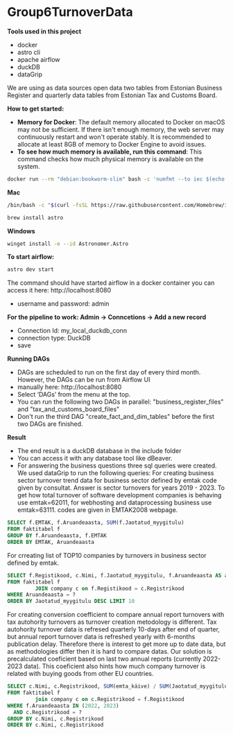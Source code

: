 # Group6TurnoverData
**Tools used in this project**
- docker
- astro cli
- apache airflow
- duckDB
- dataGrip

We are using as data sources open data two tables from Estonian Business Register and quarterly data tables from Estonian Tax and Customs Board.

**How to get started:**
- **Memory for Docker**: The default memory allocated to Docker on macOS may not be sufficient. If there isn't enough memory, the web server may continuously restart and won't operate stably. It is recommended to allocate at least 8GB of memory to Docker Engine to avoid issues.
- **To see how much memory is available, run this command**: This command checks how much physical memory is available on the system.
```bash
docker run --rm "debian:bookworm-slim" bash -c 'numfmt --to iec $(echo $(($(getconf _PHYS_PAGES) * $(getconf PAGE_SIZE))))'
```
**Mac**
```bash
/bin/bash -c "$(curl -fsSL https://raw.githubusercontent.com/Homebrew/install/HEAD/install.sh)"
```
```bash
brew install astro
```

**Windows**
```bash
winget install -e --id Astronomer.Astro
```

**To start airflow:**
```bash
astro dev start
```
The command should have started airflow in a docker container you can access it here: http://localhost:8080
- username and password: admin

**For the pipeline to work: Admin -> Conncetions -> Add a new record**
- Connection Id: my_local_duckdb_conn
- connection type: DuckDB
- save

**Running DAGs**
- DAGs are scheduled to run on the first day of every third month. However, the DAGs can be run from Airflow UI 
- manually here: http://localhost:8080
- Select ‘DAGs’ from the menu at the top.
- You can run the following two DAGs in parallel: "business_register_files" and "tax_and_customs_board_files"
- Don't run the third DAG "create_fact_and_dim_tables" before the first two DAGs are finished.

**Result**

- The end result is a duckDB database in the include folder
- You can access it with any database tool like dBeaver.
- For answering the business questions three sql queries were created. We used dataGrip to run the following queries:
For creating business sector turnover trend data for business sector defined by emtak code given by consultat. Answer is sector turnovers for years 2019 - 2023. To get how total turnover of software development companies is behaving use emtak=62011, for webhosting and dataprocessing business use emtak=63111. codes are given in EMTAK2008 webpage.
```sql 
SELECT f.EMTAK, f.Aruandeaasta, SUM(f.Jaotatud_myygitulu)
FROM faktitabel f
GROUP BY f.Aruandeaasta, f.EMTAK
ORDER BY EMTAK, Aruandeaasta
```
For crreating list of TOP10 companies by turnovers in business sector defined by emtak.
```sql 
SELECT f.Registikood, c.Nimi, f.Jaotatud_myygitulu, f.Aruandeaasta AS aasta
FROM faktitabel f
         JOIN company c on f.Registikood = c.Registrikood
WHERE Aruandeaasta = ?
ORDER BY Jaotatud_myygitulu DESC LIMIT 10
```
For creating conversion coefficient to compare annual report turnovers with tax autohority turnovers as turnover creation metodology is different. Tax autohority turnover data is refresed quarterly 10-days after end of quarter, but annual report turnover data is refreshed yearly with 6-months publication delay. Therefore there is interest to get more up to date data, but as methodologies differ then it is hard to compare datas. Our solution is precalculated coeficient based on last two annual reports (currently 2022-2023 data). This coeficient also hints how much company turnover is related with buying goods from other EU countries.
```sql 
SELECT c.Nimi, c.Registrikood, SUM(emta_käive) / SUM(Jaotatud_myygitulu) as konversioonikoefitsent
FROM faktitabel f
         join company c on c.Registrikood = f.Registikood
WHERE f.Aruandeaasta IN (2022, 2023)
  AND c.Registrikood = ?
GROUP BY c.Nimi, c.Registrikood
ORDER BY c.Nimi, c.Registrikood
```
